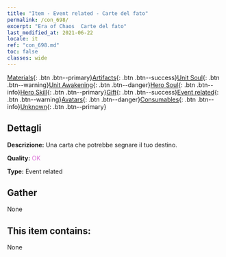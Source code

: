 ```yaml
---
title: "Item - Event related - Carte del fato"
permalink: /con_698/
excerpt: "Era of Chaos  Carte del fato"
last_modified_at: 2021-06-22
locale: it
ref: "con_698.md"
toc: false
classes: wide
---
```

 [Materials](/ItemsIT/){: .btn .btn--primary}[Artifacts](/ItemsIT/Artifacts/){: .btn .btn--success}[Unit Soul](/ItemsIT/UnitSoul/){: .btn .btn--warning}[Unit Awakening](/ItemsIT/UnitAwakening/){: .btn .btn--danger}[Hero Soul](/ItemsIT/HeroSoul/){: .btn .btn--info}[Hero Skill](/ItemsIT/HeroSkill/){: .btn .btn--primary}[Gift](/ItemsIT/Gift/){: .btn .btn--success}[Event related](/ItemsIT/Events/){: .btn .btn--warning}[Avatars](/ItemsIT/Avatars/){: .btn .btn--danger}[Consumables](/ItemsIT/Consumables/){: .btn .btn--info}[Unknown](/ItemsIT/Unknown/){: .btn .btn--primary}

## Dettagli
 **Descrizione:** Una carta che potrebbe segnare il tuo destino.

 **Quality:** <span style="color: #DA70D6">OK</span>

 **Type:** Event related

## Gather

  None

## This item contains:

  None

